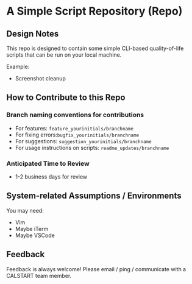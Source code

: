 # A Simple Script Repository (Repo)


## Design Notes
This repo is designed to contain some simple CLI-based quality-of-life scripts
that can be run on your local machine.


Example:
- Screenshot cleanup


## How to Contribute to this Repo

### Branch naming conventions for contributions
- For features: `feature_yourinitials/branchname`
- For fixing errors:`bugfix_yourinitials/branchname`
- For suggestions: `suggestion_yourinitials/branchname`
- For usage instructions on scripts: `readme_updates/branchname`


### Anticipated Time to Review
- 1-2 business days for review


## System-related Assumptions / Environments
You may need:
- Vim 
- Maybe iTerm 
- Maybe VSCode

## Feedback 
Feedback is always welcome! Please email / ping / communicate with a CALSTART team member.